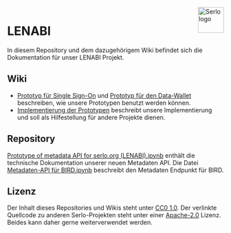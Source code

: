 <img src="https://assets.serlo.org/meta/logo.png" alt="Serlo logo" title="Serlo" align="right" height="60" />

# LENABI

In diesem Repository und dem dazugehörigem Wiki befindet sich die Dokumentation für unser LENABI Projekt.

## Wiki

- [Prototyp für Single Sign-On](https://github.com/serlo/lenabi/wiki/SSO) und [Prototyp für den Data-Wallet](https://github.com/serlo/lenabi/wiki/Data-Wallet) beschreiben, wie unsere Prototypen benutzt werden können.
- [Implementierung der Prototypen](https://github.com/serlo/lenabi/wiki/Implementierung-der-Prototypen) beschreibt unsere Implementierung und soll als Hilfestellung für andere Projekte dienen.

## Repository

[Prototype of metadata API for serlo.org (LENABI).ipynb](https://lenabi.serlo.org/metadata-api) enthält die technische Dokumentation unserer neuen Metadaten API. Die Datei [Metadaten-API für BIRD.ipynb](https://github.com/serlo/lenabi/blob/main/src/Metadaten-API%20f%C3%BCr%20BIRD.ipynb) beschreibt den Metadaten Endpunkt für BIRD.

## Lizenz

Der Inhalt dieses Repositories und Wikis steht unter [CC0 1.0](https://creativecommons.org/publicdomain/zero/1.0/deed.en). Der verlinkte Quellcode zu anderen Serlo-Projekten steht unter einer [Apache-2.0](https://www.apache.org/licenses/LICENSE-2.0.html) Lizenz. Beides kann daher gerne weiterverwendet werden.
